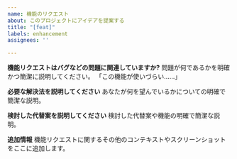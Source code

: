 ```yaml
---
name: 機能のリクエスト
about: このプロジェクトにアイデアを提案する
title: "[feat]"
labels: enhancement
assignees: ''

---
```


**機能リクエストはバグなどの問題に関連していますか?**
問題が何であるかを明確かつ簡潔に説明してください。
「この機能が使いづらい……」

**必要な解決法を説明してください**
あなたが何を望んでいるかについての明確で簡潔な説明。

**検討した代替案を説明してください**
検討した代替案や機能の明確で簡潔な説明。

**追加情報**
機能リクエストに関するその他のコンテキストやスクリーンショットをここに追加します。

